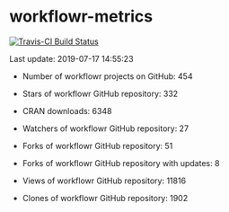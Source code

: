 
<!-- README.md is generated from README.Rmd. Please edit that file -->
workflowr-metrics
=================

[![Travis-CI Build Status](https://travis-ci.org/workflowr/workflowr-metrics.svg?branch=master)](https://travis-ci.org/workflowr/workflowr-metrics)

Last update: 2019-07-17 14:55:23

-   Number of workflowr projects on GitHub: 454

-   Stars of workflowr GitHub repository: 332

-   CRAN downloads: 6348

-   Watchers of workflowr GitHub repository: 27

-   Forks of workflowr GitHub repository: 51

-   Forks of workflowr GitHub repository with updates: 8

-   Views of workflowr GitHub repository: 11816

-   Clones of workflowr GitHub repository: 1902

